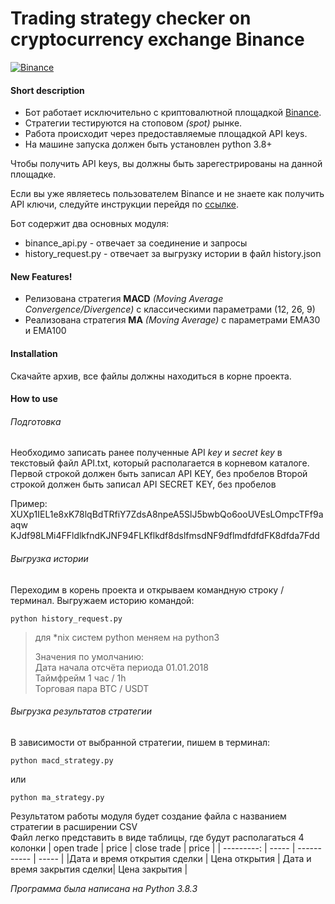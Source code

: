 Trading strategy checker on cryptocurrency exchange Binance
===========================================================

[![Binance](https://cwstatic.nyc3.digitaloceanspaces.com/2190/binance.png)](https://www.binance.com/ru/register?ref=18791685)


#### Short description

- Бот работает исключительно с криптовалютной площадкой [Binance](https://www.binance.com/ru/register?ref=18791685).
- Стратегии тестируются на стоповом *(spot)* рынке.
- Работа происходит через предоставляемые площадкой API keys.
- На машине запуска должен быть установлен python 3.8+

Чтобы получить API keys, вы должны быть зарегестрированы на данной площадке. 

Если вы уже являетесь пользователем Binance и не знаете как получить API ключи, 
следуйте инструкции перейдя по [ссылке](https://www.binance.com/ru/support/faq/360002502072).

Бот содержит два основных модуля:    
- binance_api.py - отвечает за соединение и запросы  
- history_request.py - отвечает за выгрузку истории в файл history.json  

#### New Features!

- Релизована стратегия **MACD** *(Moving Average Convergence/Divergence)* с классическими параметрами (12, 26, 9)
- Реализована стратегия **MA** *(Moving Average)* с параметрами EMA30 и EMA100

#### Installation

Скачайте архив, все файлы должны находиться в корне проекта.

#### How to use

###### Подготовка

Необходимо записать ранее полученные API *key* и *secret key* в текстовый файл API.txt, 
который располагается в корневом каталоге.
Первой строкой должен быть записал API KEY, без пробелов
Второй строкой должен быть записал API SECRET KEY, без пробелов

Пример:  
XUXp1IEL1e8xK78lqBdTRfiY7ZdsA8npeA5SlJ5bwbQo6ooUVEsLOmpcTFf9aaqw  
KJdf98LMi4FFldlkfndKJNF94FLKflkdf8dslfmsdNF9dflmdfdfdFK8dfda7Fdd 

###### Выгрузка истории

Переходим в корень проекта и открываем командную строку / терминал.
Выгружаем историю командой:
```
python history_request.py
```
>для *nix систем python меняем на python3  
>
>Значения по умолчанию:  
>Дата начала отсчёта периода 01.01.2018  
>Таймфрейм 1 час / 1h  
>Торговая пара BTC / USDT  

###### Выгрузка результатов стратегии

В зависимости от выбранной стратегии, пишем в терминал:
```
python macd_strategy.py
```
или
```
python ma_strategy.py
```
Результатом работы модуля будет создание файла с названием стратегии в расширении CSV  
Файл легко представить в виде таблицы, где будут располагаться 4 колонки
| open trade                  | price         | close trade                 | price         |
| ---------:                  | -----         | -----------                 | -----         |
|Дата и время открытия сделки | Цена открытия | Дата и время закрытия сделки| Цена закрытия |

*Программа была написана на Python 3.8.3*
